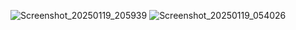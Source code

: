 ![Screenshot_20250119_205939](https://github.com/user-attachments/assets/4c18b757-5e5c-40b6-9dba-a9725c7cedd2)
![Screenshot_20250119_054026](https://github.com/user-attachments/assets/8694e6c9-b757-4304-809c-1b5f0e91fe3a)


